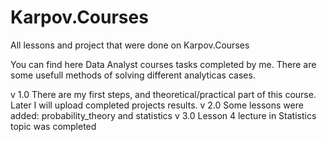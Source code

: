 # Karpov.Courses
All lessons and project that were done on Karpov.Courses

You can find here Data Analyst courses tasks completed by me.
There are some usefull methods of solving different analyticas cases.

v 1.0 There are my first steps, and theoretical/practical part of this course. Later I will upload completed projects results.
v 2.0 Some lessons were added: probability_theory and statistics
v 3.0 Lesson 4 lecture in Statistics topic was completed
